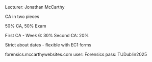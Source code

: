 Lecturer: Jonathan McCarthy

CA in two pieces

50% CA, 50% Exam

First CA - Week 6: 30%
Second CA: 20%

Strict about dates - flexible with EC1 forms

forensics.mccarthywebsites.com
user: Forensics
pass: TUDublin2025